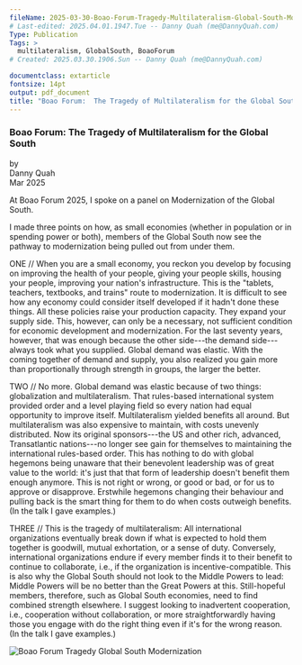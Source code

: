 ```yaml
---
fileName: 2025-03-30-Boao-Forum-Tragedy-Multilateralism-Global-South-Modernization.md
# Last-edited: 2025.04.01.1947.Tue -- Danny Quah (me@DannyQuah.com)
Type: Publication
Tags: >
  multilateralism, GlobalSouth, BoaoForum
# Created: 2025.03.30.1906.Sun -- Danny Quah (me@DannyQuah.com)

documentclass: extarticle
fontsize: 14pt
output: pdf_document
title: "Boao Forum:  The Tragedy of Multilateralism for the Global South"
---
```

### Boao Forum:  The Tragedy of Multilateralism for the Global South

by  
Danny Quah  
Mar 2025  

At Boao Forum 2025, I spoke on a panel on Modernization of the Global South.  

I made three points on how, as small economies (whether in population or in spending power or both), members of the Global South now see the pathway to modernization being pulled out from under them.  

ONE // When you are a small economy, you reckon you develop by focusing on improving the health of your people, giving your people skills, housing your people, improving your nation's infrastructure.  This is the "tablets, teachers, textbooks, and trains" route to modernization.  It is difficult to see how any economy could consider itself developed if it hadn't done these things.  All these policies raise your production capacity.  They expand your supply side. This, however, can only be a necessary, not sufficient condition for economic development and modernization.  For the last seventy years, however, that was enough because the other side---the demand side---always took what you supplied. Global demand was elastic.  With the coming together of demand and supply, you also realized you gain more than proportionally through strength in groups, the larger the better.

TWO // No more.  Global demand was elastic because of two things:  globalization and multilateralism.  That rules-based international system provided order and a level playing field so every nation had equal opportunity to improve itself.  Multilateralism yielded benefits all around.  But multilateralism was also expensive to maintain, with costs unevenly distributed.  Now its original sponsors---the US and other rich, advanced, Transatlantic nations---no longer see gain for themselves to maintaining the international rules-based order.  This has nothing to do with global hegemons being unaware that their benevolent leadership was of great value to the world: it's just that that form of leadership doesn't benefit them enough anymore.  This is not right or wrong, or good or bad, or for us to approve or disapprove.  Erstwhile hegemons changing their behaviour and pulling back is the smart thing for them to do when costs outweigh benefits.  (In the talk I gave examples.)  

THREE // This is the tragedy of multilateralism:  All international organizations eventually break down if what is expected to hold them together is goodwill, mutual exhortation, or a sense of duty.  Conversely, international organizations endure if every member finds it to their benefit to continue to collaborate, i.e., if the organization is incentive-compatible.  This is also why the Global South should not look to the Middle Powers to lead:  Middle Powers will be no better than the Great Powers at this.  Still-hopeful members, therefore, such as Global South economies, need to find combined strength elsewhere.  I suggest looking to inadvertent cooperation, i.e., cooperation without collaboration, or more straightforwardly having those you engage with do the right thing even if it's for the wrong reason. (In the talk I gave examples.)  

<img src="https://DannyQuah.github.io/Storage/2025.03.26.1045.Wed-Global-South-Moving-towards-Modernization-DongYu-post.jpg" alt="Boao Forum Tragedy Global South Modernization"/>



<!---
   Invisible section // 2025-03-30-Boao-Forum-Tragedy-Multilateralism-Global-South-Modernization.md
-->
